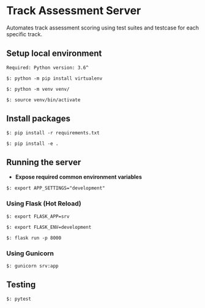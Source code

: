 # Track Assessment Server

Automates track assessment scoring using test suites and testcase for each specific track.

## Setup local environment

    Required: Python version: 3.6^

``` shell
$: python -m pip install virtualenv

$: python -m venv venv/

$: source venv/bin/activate
```

## Install packages

``` shell
$: pip install -r requirements.txt

$: pip install -e .
```

## Running the server

* __Expose required common environment variables__

``` shell
$: export APP_SETTINGS="development"
```

### Using Flask (Hot Reload)

``` shell
$: export FLASK_APP=srv

$: export FLASK_ENV=development

$: flask run -p 8000
```

### Using Gunicorn

``` shell
$: gunicorn srv:app
```

## Testing

``` shell
$: pytest
```
